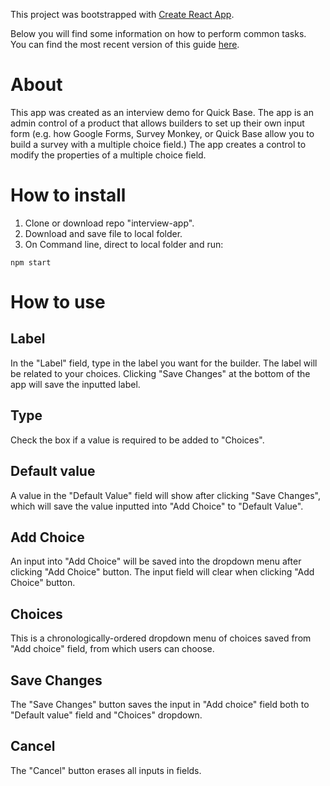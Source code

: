 This project was bootstrapped with [Create React App](https://github.com/facebookincubator/create-react-app).

Below you will find some information on how to perform common tasks.<br>
You can find the most recent version of this guide [here](https://github.com/facebookincubator/create-react-app/blob/master/packages/react-scripts/template/README.md).

# About

This app was created as an interview demo for Quick Base. The app is an admin control of a product that allows builders to set up their own input form (e.g. how Google Forms, Survey Monkey, or Quick Base allow you to build a survey with a multiple choice field.) The app creates a control to modify the properties of a multiple choice field. 

# How to install
1. Clone or download repo "interview-app".
2. Download and save file to local folder.
3. On Command line, direct to local folder and run:

```
npm start
```

# How to use

## Label
In the "Label" field, type in the label you want for the builder. The label will be related to your choices. Clicking "Save Changes" at the bottom of the app will save the inputted label. 

## Type
Check the box if a value is required to be added to "Choices".

## Default value
A value in the "Default Value" field will show after clicking "Save Changes", which will save the value inputted into "Add Choice" to "Default Value".

## Add Choice
An input into "Add Choice" will be saved into the dropdown menu after clicking "Add Choice" button. The input field will clear when clicking "Add Choice" button. 

## Choices
This is a chronologically-ordered dropdown menu of choices saved from "Add choice" field, from which users can choose.

## Save Changes
The "Save Changes" button saves the input in "Add choice" field both to "Default value" field and "Choices" dropdown.

## Cancel
The "Cancel" button erases all inputs in fields. 

